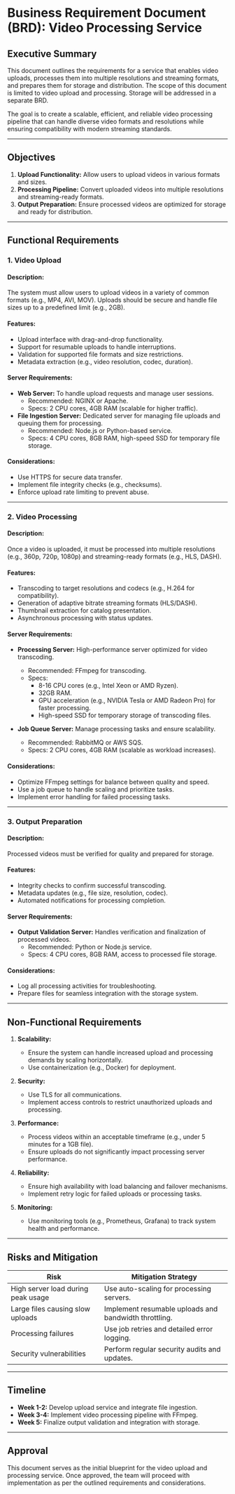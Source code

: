 # Business Requirement Document (BRD): Video Processing Service

## Executive Summary
This document outlines the requirements for a service that enables video uploads, processes them into multiple resolutions and streaming formats, and prepares them for storage and distribution. The scope of this document is limited to video upload and processing. Storage will be addressed in a separate BRD.

The goal is to create a scalable, efficient, and reliable video processing pipeline that can handle diverse video formats and resolutions while ensuring compatibility with modern streaming standards.

---

## Objectives
1. **Upload Functionality:** Allow users to upload videos in various formats and sizes.
2. **Processing Pipeline:** Convert uploaded videos into multiple resolutions and streaming-ready formats.
3. **Output Preparation:** Ensure processed videos are optimized for storage and ready for distribution.

---

## Functional Requirements

### 1. Video Upload
#### Description:
The system must allow users to upload videos in a variety of common formats (e.g., MP4, AVI, MOV). Uploads should be secure and handle file sizes up to a predefined limit (e.g., 2GB).

#### Features:
- Upload interface with drag-and-drop functionality.
- Support for resumable uploads to handle interruptions.
- Validation for supported file formats and size restrictions.
- Metadata extraction (e.g., video resolution, codec, duration).

#### Server Requirements:
- **Web Server:** To handle upload requests and manage user sessions.
  - Recommended: NGINX or Apache.
  - Specs: 2 CPU cores, 4GB RAM (scalable for higher traffic).
- **File Ingestion Server:** Dedicated server for managing file uploads and queuing them for processing.
  - Recommended: Node.js or Python-based service.
  - Specs: 4 CPU cores, 8GB RAM, high-speed SSD for temporary file storage.

#### Considerations:
- Use HTTPS for secure data transfer.
- Implement file integrity checks (e.g., checksums).
- Enforce upload rate limiting to prevent abuse.

---

### 2. Video Processing
#### Description:
Once a video is uploaded, it must be processed into multiple resolutions (e.g., 360p, 720p, 1080p) and streaming-ready formats (e.g., HLS, DASH).

#### Features:
- Transcoding to target resolutions and codecs (e.g., H.264 for compatibility).
- Generation of adaptive bitrate streaming formats (HLS/DASH).
- Thumbnail extraction for catalog presentation.
- Asynchronous processing with status updates.

#### Server Requirements:
- **Processing Server:** High-performance server optimized for video transcoding.
  - Recommended: FFmpeg for transcoding.
  - Specs:
    - 8-16 CPU cores (e.g., Intel Xeon or AMD Ryzen).
    - 32GB RAM.
    - GPU acceleration (e.g., NVIDIA Tesla or AMD Radeon Pro) for faster processing.
    - High-speed SSD for temporary storage of transcoding files.

- **Job Queue Server:** Manage processing tasks and ensure scalability.
  - Recommended: RabbitMQ or AWS SQS.
  - Specs: 2 CPU cores, 4GB RAM (scalable as workload increases).

#### Considerations:
- Optimize FFmpeg settings for balance between quality and speed.
- Use a job queue to handle scaling and prioritize tasks.
- Implement error handling for failed processing tasks.

---

### 3. Output Preparation
#### Description:
Processed videos must be verified for quality and prepared for storage.

#### Features:
- Integrity checks to confirm successful transcoding.
- Metadata updates (e.g., file size, resolution, codec).
- Automated notifications for processing completion.

#### Server Requirements:
- **Output Validation Server:** Handles verification and finalization of processed videos.
  - Recommended: Python or Node.js service.
  - Specs: 4 CPU cores, 8GB RAM, access to processed file storage.

#### Considerations:
- Log all processing activities for troubleshooting.
- Prepare files for seamless integration with the storage system.

---

## Non-Functional Requirements

1. **Scalability:**
   - Ensure the system can handle increased upload and processing demands by scaling horizontally.
   - Use containerization (e.g., Docker) for deployment.

2. **Security:**
   - Use TLS for all communications.
   - Implement access controls to restrict unauthorized uploads and processing.

3. **Performance:**
   - Process videos within an acceptable timeframe (e.g., under 5 minutes for a 1GB file).
   - Ensure uploads do not significantly impact processing server performance.

4. **Reliability:**
   - Ensure high availability with load balancing and failover mechanisms.
   - Implement retry logic for failed uploads or processing tasks.

5. **Monitoring:**
   - Use monitoring tools (e.g., Prometheus, Grafana) to track system health and performance.

---

## Risks and Mitigation

| Risk                         | Mitigation Strategy                          |
|------------------------------|----------------------------------------------|
| High server load during peak usage | Use auto-scaling for processing servers.      |
| Large files causing slow uploads  | Implement resumable uploads and bandwidth throttling. |
| Processing failures            | Use job retries and detailed error logging.   |
| Security vulnerabilities       | Perform regular security audits and updates. |

---

## Timeline
- **Week 1-2:** Develop upload service and integrate file ingestion.
- **Week 3-4:** Implement video processing pipeline with FFmpeg.
- **Week 5:** Finalize output validation and integration with storage.

---

## Approval
This document serves as the initial blueprint for the video upload and processing service. Once approved, the team will proceed with implementation as per the outlined requirements and considerations.

